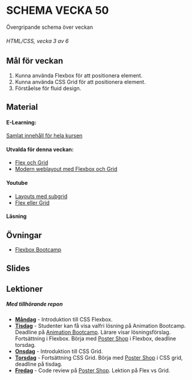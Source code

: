 # SCHEMA VECKA 50
Övergripande schema över veckan

###### HTML/CSS, vecka 3 av 6

## Mål för veckan
1. Kunna använda Flexbox för att positionera element.
2. Kunna använda CSS Grid för att positionera element.
3. Förståelse för fluid design.

## Material
#### E-Learning:
[Samlat innehåll för hela kursen](https://github.com/Lexicon-frontend-2024-2025/e-learning)
#### Utvalda för denna veckan:
* [Flex och Grid](https://app.pluralsight.com/ilx/video-courses/8931e14f-58e5-4a59-b8c1-d8d1ddfd3ba8/d2a4ec94-25d5-477c-8236-9060e8a41486/b01972be-21c7-4258-ab7b-fdfac3d0414b)
* [Modern weblayout med Flexbox och Grid](https://app.pluralsight.com/library/courses/modern-web-layout-flexbox-css-grid/table-of-contents)
#### Youtube
* [Layouts med subgrid](https://www.youtube.com/watch?v=IIQa9f0REtM)
* [Flex eller Grid](https://www.youtube.com/watch?v=3elGSZSWTbM)

#### Läsning
## Övningar
* [Flexbox Bootcamp](https://github.com/Lexicon-frontend-2024-2025/flexbox-bootcamp/)
## Slides

## Lektioner
##### Med tillhörande repon
* **[Måndag]()** - Introduktion till CSS Flexbox.
* **[Tisdag]()** - Studenter kan få visa valfri lösning på Animation Bootcamp. Deadline på [Animation Bootcamp](https://github.com/Lexicon-frontend-2024-2025/animation-bootcamp). Lärare visar lösningsförslag. Fortsättning i Flexbox. Börja med [Poster Shop]() i Flexbox, deadline torsdag.
* **[Onsdag]()** - Introduktion till CSS Grid.
* **[Torsdag]()** - Fortsättning CSS Grid. Börja med [Poster Shop]() i CSS grid, deadline på tisdag.
* **[Fredag]()** - Code review på [Poster Shop](). Lektion på Flex vs Grid.
